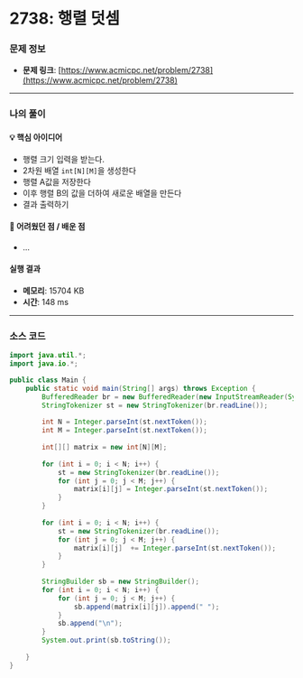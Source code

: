 # 2738: 행렬 덧셈

### 문제 정보
- **문제 링크**: [https://www.acmicpc.net/problem/2738](https://www.acmicpc.net/problem/2738)

---

### 나의 풀이

#### 💡 핵심 아이디어
- 행렬 크기 입력을 받는다.
- 2차원 배열 `int[N][M]`을 생성한다
- 행렬 A값을 저장한다
- 이후 행렬 B의 값을 더하여 새로운 배열을 만든다
- 결과 출력하기

#### 🤔 어려웠던 점 / 배운 점
- ...

####  실행 결과
- **메모리**: 15704 KB
- **시간**: 148 ms

---

### 소스 코드
```java
import java.util.*;
import java.io.*;

public class Main {
    public static void main(String[] args) throws Exception {
        BufferedReader br = new BufferedReader(new InputStreamReader(System.in));
        StringTokenizer st = new StringTokenizer(br.readLine());
        
        int N = Integer.parseInt(st.nextToken());
        int M = Integer.parseInt(st.nextToken());
        
        int[][] matrix = new int[N][M];
        
        for (int i = 0; i < N; i++) {
            st = new StringTokenizer(br.readLine());
            for (int j = 0; j < M; j++) {
                matrix[i][j] = Integer.parseInt(st.nextToken());
            }
        }
        
        for (int i = 0; i < N; i++) {
            st = new StringTokenizer(br.readLine());
            for (int j = 0; j < M; j++) {
                matrix[i][j]  += Integer.parseInt(st.nextToken());
            }
        }
        
        StringBuilder sb = new StringBuilder();
        for (int i = 0; i < N; i++) {
            for (int j = 0; j < M; j++) {
                sb.append(matrix[i][j]).append(" ");
            }
            sb.append("\n");
        }
        System.out.print(sb.toString());
        
    }
}
```